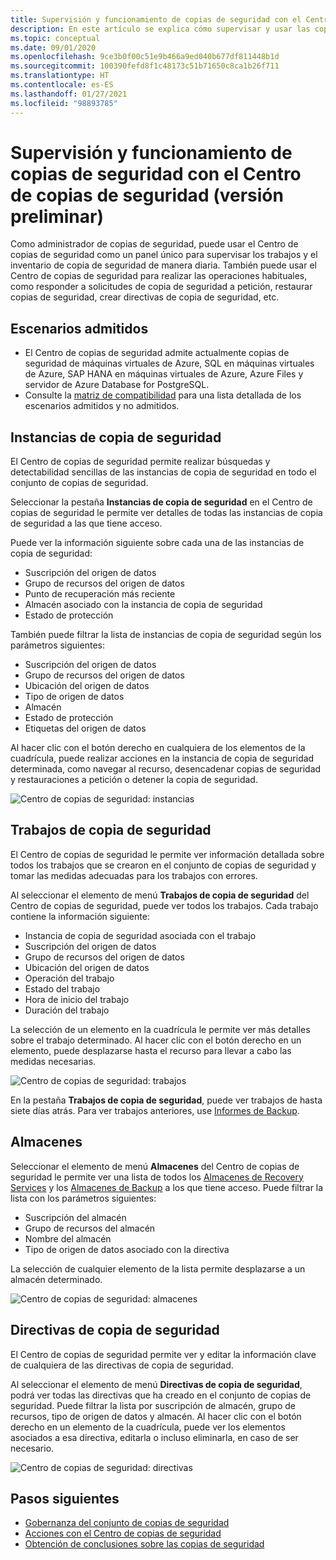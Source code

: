 ```yaml
---
title: Supervisión y funcionamiento de copias de seguridad con el Centro de copias de seguridad
description: En este artículo se explica cómo supervisar y usar las copias de seguridad a gran escala con el Centro de copias de seguridad.
ms.topic: conceptual
ms.date: 09/01/2020
ms.openlocfilehash: 9ce3b0f00c51e9b466a9ed040b677df811448b1d
ms.sourcegitcommit: 100390fefd8f1c48173c51b71650c8ca1b26f711
ms.translationtype: HT
ms.contentlocale: es-ES
ms.lasthandoff: 01/27/2021
ms.locfileid: "98893785"
---
```

# <a name="monitor-and-operate-backups-using-backup-center-preview"></a>Supervisión y funcionamiento de copias de seguridad con el Centro de copias de seguridad (versión preliminar)

Como administrador de copias de seguridad, puede usar el Centro de copias de seguridad como un panel único para supervisar los trabajos y el inventario de copia de seguridad de manera diaria. También puede usar el Centro de copias de seguridad para realizar las operaciones habituales, como responder a solicitudes de copia de seguridad a petición, restaurar copias de seguridad, crear directivas de copia de seguridad, etc.

## <a name="supported-scenarios"></a>Escenarios admitidos

* El Centro de copias de seguridad admite actualmente copias de seguridad de máquinas virtuales de Azure, SQL en máquinas virtuales de Azure, SAP HANA en máquinas virtuales de Azure, Azure Files y servidor de Azure Database for PostgreSQL.
* Consulte la [matriz de compatibilidad](backup-center-support-matrix.md) para una lista detallada de los escenarios admitidos y no admitidos.

## <a name="backup-instances"></a>Instancias de copia de seguridad

El Centro de copias de seguridad permite realizar búsquedas y detectabilidad sencillas de las instancias de copia de seguridad en todo el conjunto de copias de seguridad.

Seleccionar la pestaña **Instancias de copia de seguridad** en el Centro de copias de seguridad le permite ver detalles de todas las instancias de copia de seguridad a las que tiene acceso.

 Puede ver la información siguiente sobre cada una de las instancias de copia de seguridad:

* Suscripción del origen de datos
* Grupo de recursos del origen de datos
* Punto de recuperación más reciente
* Almacén asociado con la instancia de copia de seguridad
* Estado de protección

 También puede filtrar la lista de instancias de copia de seguridad según los parámetros siguientes:

* Suscripción del origen de datos
* Grupo de recursos del origen de datos
* Ubicación del origen de datos
* Tipo de origen de datos
* Almacén
* Estado de protección
* Etiquetas del origen de datos

Al hacer clic con el botón derecho en cualquiera de los elementos de la cuadrícula, puede realizar acciones en la instancia de copia de seguridad determinada, como navegar al recurso, desencadenar copias de seguridad y restauraciones a petición o detener la copia de seguridad.

![Centro de copias de seguridad: instancias](./media/backup-center-monitor-operate/backup-center-instances.png)

## <a name="backup-jobs"></a>Trabajos de copia de seguridad

El Centro de copias de seguridad le permite ver información detallada sobre todos los trabajos que se crearon en el conjunto de copias de seguridad y tomar las medidas adecuadas para los trabajos con errores.

Al seleccionar el elemento de menú **Trabajos de copia de seguridad** del Centro de copias de seguridad, puede ver todos los trabajos. Cada trabajo contiene la información siguiente:

* Instancia de copia de seguridad asociada con el trabajo
* Suscripción del origen de datos
* Grupo de recursos del origen de datos
* Ubicación del origen de datos
* Operación del trabajo
* Estado del trabajo
* Hora de inicio del trabajo
* Duración del trabajo

La selección de un elemento en la cuadrícula le permite ver más detalles sobre el trabajo determinado. Al hacer clic con el botón derecho en un elemento, puede desplazarse hasta el recurso para llevar a cabo las medidas necesarias.

![Centro de copias de seguridad: trabajos](./media/backup-center-monitor-operate/backup-center-jobs.png)

En la pestaña **Trabajos de copia de seguridad**, puede ver trabajos de hasta siete días atrás. Para ver trabajos anteriores, use [Informes de Backup](backup-center-obtain-insights.md).

## <a name="vaults"></a>Almacenes

Seleccionar el elemento de menú **Almacenes** del Centro de copias de seguridad le permite ver una lista de todos los [Almacenes de Recovery Services](backup-azure-recovery-services-vault-overview.md) y los [Almacenes de Backup](backup-vault-overview.md) a los que tiene acceso. Puede filtrar la lista con los parámetros siguientes:

* Suscripción del almacén
* Grupo de recursos del almacén
* Nombre del almacén
* Tipo de origen de datos asociado con la directiva

La selección de cualquier elemento de la lista permite desplazarse a un almacén determinado.

![Centro de copias de seguridad: almacenes](./media/backup-center-monitor-operate/backup-center-vaults.png)

## <a name="backup-policies"></a>Directivas de copia de seguridad

El Centro de copias de seguridad permite ver y editar la información clave de cualquiera de las directivas de copia de seguridad.

Al seleccionar el elemento de menú **Directivas de copia de seguridad**, podrá ver todas las directivas que ha creado en el conjunto de copias de seguridad. Puede filtrar la lista por suscripción de almacén, grupo de recursos, tipo de origen de datos y almacén. Al hacer clic con el botón derecho en un elemento de la cuadrícula, puede ver los elementos asociados a esa directiva, editarla o incluso eliminarla, en caso de ser necesario.

![Centro de copias de seguridad: directivas](./media/backup-center-monitor-operate/backup-center-policies.png)

## <a name="next-steps"></a>Pasos siguientes

* [Gobernanza del conjunto de copias de seguridad](backup-center-govern-environment.md)
* [Acciones con el Centro de copias de seguridad](backup-center-actions.md)
* [Obtención de conclusiones sobre las copias de seguridad](backup-center-obtain-insights.md)
